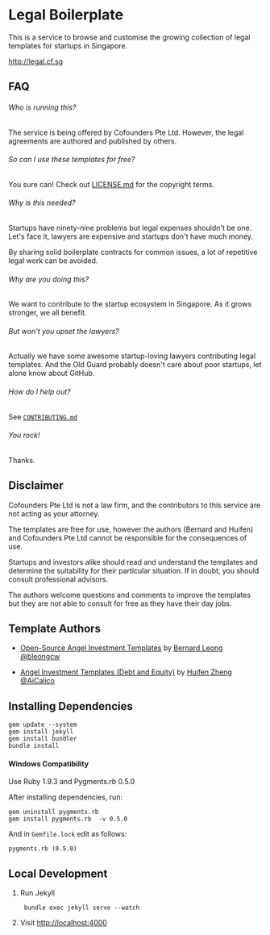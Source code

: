 # Legal Boilerplate

This is a service to browse and customise the growing collection of legal templates for startups in Singapore.

<http://legal.cf.sg>

## FAQ

###### Who is running this?

The service is being offered by Cofounders Pte Ltd. However, the legal agreements are authored and published by others.

###### So can I use these templates for free?

You sure can! Check out [LICENSE.md](LICENSE.md) for the copyright terms.

###### Why is this needed?

Startups have ninety-nine problems but legal expenses shouldn't be one. Let's face it, lawyers are expensive and startups don't have much money.

By sharing solid boilerplate contracts for common issues, a lot of repetitive legal work can be avoided.

###### Why are you doing this?

We want to contribute to the startup ecosystem in Singapore. As it grows stronger, we all benefit.

###### But won't you upset the lawyers?

Actually we have some awesome startup-loving lawyers contributing legal templates. And the Old Guard probably doesn't care about poor startups, let alone know about GitHub.

###### How do I help out?

See [`CONTRIBUTING.md`](CONTRIBUTING.md)

###### You rock!

Thanks.

## Disclaimer

Cofounders Pte Ltd is not a law firm, and the contributors to this service are not acting as your attorney.

The templates are free for use, however the authors (Bernard and Huifen) and Cofounders Pte Ltd cannot be responsible for the consequences of use.

Startups and investors alike should read and understand the templates and determine the suitability for their particular situation. If in doubt, you should consult professional advisors.

The authors welcome questions and comments to improve the templates but they are not able to consult for free as they have their day jobs.

## Template Authors

- [Open-Source Angel Investment Templates](http://www.bernardleong.com/2013/11/05/open-source-angel-investment-legal-templates-convertible-loan-shares/) by [Bernard Leong](http://www.bernardleong.com/) [@bleongcw](https://twitter.com/bleongcw‎)

- [Angel Investment Templates (Debt and Equity)](http://aicalico.com/2013/11/03/angel-investment-templates-debt-and-equity/) by [Huifen Zheng](http://aicalico.com/) [@AiCalico](https://twitter.com/AiCalico‎)

## Installing Dependencies

    gem update --system
    gem install jekyll
    gem install bundler
    bundle install

#### Windows Compatibility

Use Ruby 1.9.3 and Pygments.rb 0.5.0

After installing dependencies, run:

    gem uninstall pygments.rb
    gem install pygments.rb  -v 0.5.0

And in `Gemfile.lock` edit as follows:

    pygments.rb (0.5.0)

## Local Development

1. Run Jekyll

        bundle exec jekyll serve --watch

1. Visit [http://localhost:4000](http://localhost:4000)
